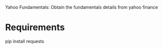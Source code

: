 Yahoo Fundamentals: Obtain the fundamentals details from yahoo finance

# Requirements
pip install requests
